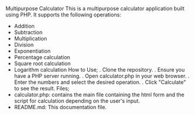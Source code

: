 Multipurpose Calculator
This is a multipurpose calculator application built using PHP. It supports the following operations:
- Addition
- Subtraction
- Multiplication
- Division
- Exponentiation
- Percentage calculation
- Square root calculation
- Logarithm calculation
How to Use;
. Clone the repository.
. Ensure you have a PHP server running.
. Open calculator.php in your web browser.
. Enter the numbers and select the desired operation.
. Click "Calculate" to see the result.
 Files;
- calculator.php: contains the main file containing the html form and the script for calculation depending on the user's input.
- README.md: This documentation file.
